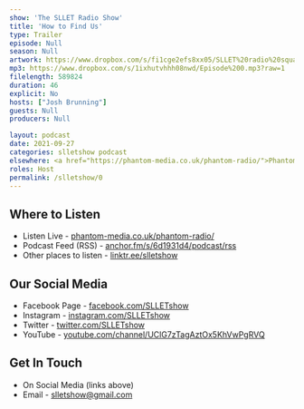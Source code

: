 ```yaml
---
show: 'The SLLET Radio Show'
title: 'How to Find Us'
type: Trailer
episode: Null
season: Null
artwork: https://www.dropbox.com/s/fi1cge2efs8xx05/SLLET%20radio%20square.png?raw=1
mp3: https://www.dropbox.com/s/1ixhutvhhh08nwd/Episode%200.mp3?raw=1
filelength: 589824
duration: 46
explicit: No
hosts: ["Josh Brunning"]
guests: Null
producers: Null

layout: podcast
date: 2021-09-27
categories: slletshow podcast
elsewhere: <a href="https://phantom-media.co.uk/phantom-radio/">Phantom Radio</a>
roles: Host
permalink: /slletshow/0
---
```


## Where to Listen
* Listen Live - [phantom-media.co.uk/phantom-radio/](https://phantom-media.co.uk/phantom-radio/)
* Podcast Feed (RSS) - [anchor.fm/s/6d1931d4/podcast/rss](https://anchor.fm/s/6d1931d4/podcast/rss)
* Other places to listen - [linktr.ee/slletshow](https://linktr.ee/slletshow)

## Our Social Media
* Facebook Page - [facebook.com/SLLETshow](https://facebook.com/SLLETshow)
* Instagram - [instagram.com/SLLETshow](https://instagram.com/SLLETshow)
* Twitter - [twitter.com/SLLETshow](https://twitter.com/SLLETshow)
* YouTube - [youtube.com/channel/UClG7zTagAztOx5KhVwPgRVQ](https://youtube.com/channel/UClG7zTagAztOx5KhVwPgRVQ)

## Get In Touch
* On Social Media (links above)
* Email - [slletshow@gmail.com](mailto:slletshow@gmail.com)
